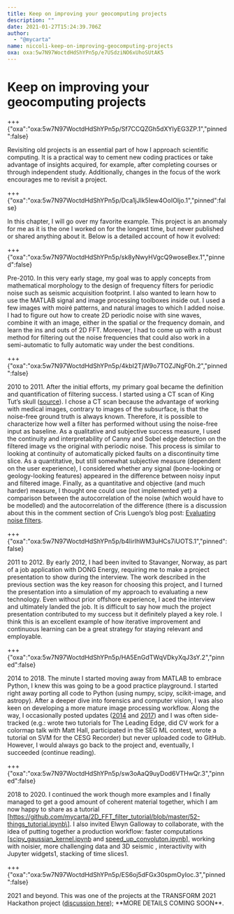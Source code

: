```yaml
---
title: Keep on improving your geocomputing projects
description: ""
date: 2021-01-27T15:24:39.706Z
author:
  - "@mycarta"
name: niccoli-keep-on-improving-geocomputing-projects
oxa: oxa:5w7N97WoctdHdShYPn5p/e7USdziNO6xUhoSUtAK5
---
```


# Keep on improving your geocomputing projects

+++ {"oxa":"oxa:5w7N97WoctdHdShYPn5p/Sf7CCQZGh5dXYIyEG3ZP.1","pinned":false}

Revisiting old projects is an essential part of how I approach scientific computing. It is a practical way to cement new coding practices or take advantage of insights acquired, for example, after completing courses or through independent study. Additionally, changes in the focus of the work encourages me to revisit a project.

+++ {"oxa":"oxa:5w7N97WoctdHdShYPn5p/Dca1jJIk5Iew4OoIOIjo.1","pinned":false}

In this chapter, I will go over my favorite example. This project is an anomaly for me as it is the one I worked on for the longest time, but never published or shared anything about it. Below is a detailed account of how it evolved:

+++ {"oxa":"oxa:5w7N97WoctdHdShYPn5p/sk8yNwyHVgcQ9woseBex.1","pinned":false}

Pre-2010. In this very early stage, my goal was to apply concepts from mathematical morphology to the design of frequency filters for periodic noise such as seismic acquisition footprint. I also wanted to learn how to use the MATLAB signal and image processing toolboxes inside out. I used a few images with moiré patterns, and natural images to which I added noise. I had to figure out how to create 2D periodic noise with sine waves, combine it with an image, either in the spatial or the frequency domain, and learn the ins and outs of 2D FFT. Moreover, I had to come up with a robust method for filtering out the noise frequencies that could also work in a semi-automatic to fully automatic way under the best conditions.

+++ {"oxa":"oxa:5w7N97WoctdHdShYPn5p/4kbI2TjW9o7TOZJNgF0h.2","pinned":false}

2010 to 2011. After the initial efforts, my primary goal became the definition and quantification of filtering success. I started using a CT scan of King Tut’s skull ([source](http://guardians.net/hawass/press_release_tutankhamun_ct_scan_results.htm)). I chose a CT scan because the advantage of working with medical images, contrary to images of the subsurface, is that the noise-free ground truth is always known. Therefore, it is possible to characterize how well a filter has performed without using the noise-free input as baseline. As a qualitative and subjective success measure, I used the continuity and interpretability of Canny and Sobel edge detection on the filtered image vs the original with periodic noise. This process is similar to looking at continuity of automatically picked faults on a discontinuity time slice. As a quantitative, but still somewhat subjective measure (dependent on the user experience), I considered whether any signal (bone-looking or geology-looking features) appeared in the difference between noisy input and filtered image. Finally, as a quantitative and objective (and much harder) measure, I thought one could use (not implemented yet) a comparison between the autocorrelation of the noise (which would have to be modelled) and the autocorrelation of the difference (there is a discussion about this in the comment section of Cris Luengo’s blog post: [Evaluating noise filters](https://www.crisluengo.net/archives/490).

+++ {"oxa":"oxa:5w7N97WoctdHdShYPn5p/b4IirIhWM3uHCs7iUOTS.1","pinned":false}

2011 to 2012. By early 2012, I had been invited to Stavanger, Norway, as part of a job application with DONG Energy, requiring me to make a project presentation to show during the interview. The work described in the previous section was the key reason for choosing this project, and I turned the presentation into a simulation of my approach to evaluating a new technology. Even without prior offshore experience, I aced the interview and ultimately landed the job. It is difficult to say how much the project presentation contributed to my success but it definitely played a key role. I think this is an excellent example of how iterative improvement and continuous learning can be a great strategy for staying relevant and employable.

+++ {"oxa":"oxa:5w7N97WoctdHdShYPn5p/HA5EnGdTWqVDkyXqJ3sY.2","pinned":false}

2014 to 2018. The minute I started moving away from MATLAB to embrace Python, I knew this was going to be a good practice playground. I started right away porting all code to Python (using numpy, scipy, scikit-image, and astropy). After a deeper dive into forensics and computer vision, I was also keen on developing a more mature image processing workflow. Along the way, I occasionally posted updates ([2014](https://mycarta.wordpress.com/2014/11/07/moire-patterns/) and [2017](https://mycarta.wordpress.com/2017/08/13/what-is-acquisition-footprint-noise-in-seismic-data/)) and I was often side-tracked (e.g.: wrote two tutorials for The Leading Edge, did CV work for a colormap talk with Matt Hall, participated in the SEG ML contest, wrote a tutorial on SVM for the CESG Recorder) but never uploaded code to GitHub. However, I would always go back to the project and, eventually, I succeeded (continue reading).

+++ {"oxa":"oxa:5w7N97WoctdHdShYPn5p/sw3oAaQ9uyDod6VTHwQr.3","pinned":false}

2018 to 2020. I continued the work though more examples and I finally managed to get a good amount of coherent material together, which I am now happy to share as a tutorial \[https://github.com/mycarta/2D_FFT_filter_tutorial/blob/master/52-things_tutorial.ipynb\]. I also invited Elwyn Galloway to collaborate, with the idea of putting together a production workflow: faster computations \[[scipy_gaussian_kernel.ipynb](https://curvenote.com/@swung/52-things-geocomputing/scipy-gaussian-kernel-ipynb) and [speed_up_convoluton.ipynb](https://curvenote.com/@swung/52-things-geocomputing/speed-up-convolution-ipynb)\], working with noisier, more challenging data and 3D seismic , interactivity with Jupyter widgets1, stacking of time slices1.

+++ {"oxa":"oxa:5w7N97WoctdHdShYPn5p/ES6oj5dFGx30spmOyIoc.3","pinned":false}

2021 and beyond. This was one of the projects at the TRANSFORM 2021 Hackathon project ([discussion here](https://github.com/softwareunderground/transform-2021-hackathon/discussions/9)); \*\*MORE DETAILS COMING SOON\*\*.

